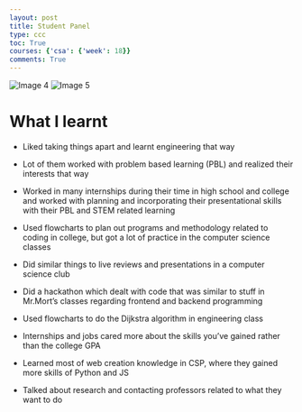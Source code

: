 ```yaml
---
layout: post
title: Student Panel
type: ccc
toc: True
courses: {'csa': {'week': 18}}
comments: True
---
```


<img src="{{site.baseurl}}/images/picture1.png" alt="Image 4">
<img src="{{site.baseurl}}/images/picture2.png" alt="Image 5">

# What I learnt

- Liked taking things apart and learnt engineering that way
- Lot of them worked with problem based learning (PBL) and realized their interests that way 

- Worked in many internships during their time in high school and college and worked with planning and incorporating their presentational skills with their PBL and STEM related learning 
- Used flowcharts to plan out programs and methodology related to coding in college, but got a lot of practice in the computer science classes
- Did similar things to live reviews and presentations in a computer science club 
- Did a hackathon which dealt with code that was similar to stuff in Mr.Mort’s classes regarding frontend and backend programming
- Used flowcharts to do the Dijkstra algorithm in engineering class
- Internships and jobs cared more about the skills you’ve gained rather than the college GPA
- Learned most of web creation knowledge in CSP, where they gained more skills of Python and JS
- Talked about research and contacting professors related to what they want to do


